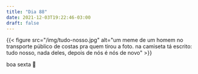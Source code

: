 ```yaml
---
title: "Dia 88"
date: 2021-12-03T19:22:46-03:00
draft: false
---
```


{{< figure src="/img/tudo-nosso.jpg" alt="um meme de um homem no transporte público de costas pra quem tirou a foto. na camiseta tá escrito: tudo nosso, nada deles, depois de nós é nós de novo" >}}

boa sexta 🍻